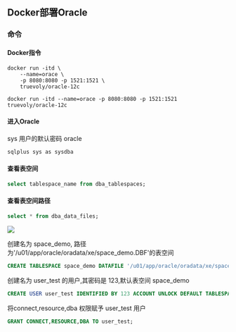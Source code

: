 <!--
 * @Description: 
 * @Version: 1.0
 * @Autor: DaLao
 * @Email: dalao_li@163.com
 * @Date: 2021-01-16 17:59:34
 * @LastEditors: DaLao
 * @LastEditTime: 2022-05-15 22:32:09
-->

## Docker部署Oracle



### 命令


#### Docker指令

```docker
docker run -itd \
    --name=orace \
    -p 8080:8080 -p 1521:1521 \
    truevoly/oracle-12c
```

```docker
docker run -itd --name=orace -p 8080:8080 -p 1521:1521 truevoly/oracle-12c
```


#### 进入Oracle

sys 用户的默认密码 oracle

```sh
sqlplus sys as sysdba
```


#### 查看表空间

```sql
select tablespace_name from dba_tablespaces;
```


#### 查看表空间路径

```sql
select * from dba_data_files;
```

![](https://cdn.hurra.ltd/img/20201130153639.png)

创建名为 space_demo, 路径为'/u01/app/oracle/oradata/xe/space_demo.DBF'的表空间

```sql
CREATE TABLESPACE space_demo DATAFILE '/u01/app/oracle/oradata/xe/space_demo.DBF' SIZE 32M AUTOEXTEND ON NEXT 32M MAXSIZE 20480M EXTENT MANAGEMENT LOCAL;
```

创建名为 user_test 的用户,其密码是 123,默认表空间 space_demo

```sql
CREATE USER user_test IDENTIFIED BY 123 ACCOUNT UNLOCK DEFAULT TABLESPACE space_demo;
```

将connect,resource,dba 权限赋予 user_test 用户

```sql
GRANT CONNECT,RESOURCE,DBA TO user_test;
```